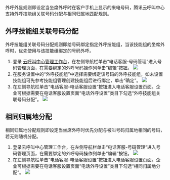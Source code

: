 外呼外显规则即设定当坐席外呼时在客户手机上显示的来电号码，腾讯云呼叫中心支持外呼技能组关联号码分配与相同归属地匹配规则。

## 外呼技能组关联号码分配
外呼技能组关联号码分配规则即给号码绑定指定外呼技能组，当该技能组的坐席外呼时，优先使用与该技能组绑定的号码外呼。
1. 登录 [云呼叫中心管理工作台](xxxxxxxxx)，在左侧导航栏单击“电话客服-号码管理”进入号码管理页面，在需要绑定的外呼号码操作列单击“编辑”按钮。
![](https://qcloudimg.tencent-cloud.cn/raw/fdc3a0a332b105570a372998580769ba.png)
2. 在服务设置中的“外呼技能组”中选择需要绑定该号码的外呼技能组，如未设置技能组可先参考技能组管理创建技能组后进行绑定，单击“确定”。
![](https://qcloudimg.tencent-cloud.cn/raw/a1718c389bbe94e52d6ac4e909bed0f9.png)
3. 在左侧导航栏单击“电话客服-电话客服设置”按钮进入电话客服设置页面。企业可根据需要在电话客服设置页面“电话外呼设置”类目下勾选“外呼技能组关联号码分配”。
![](https://qcloudimg.tencent-cloud.cn/raw/7cf8c6cf1ac710de28070fce66acb95a.png)

## 相同归属地分配
相同归属地分配规则即设定当坐席外呼时优先分配与被叫号码归属地相同的号码，若无则随机分配。
1. 登录云呼叫中心管理工作台，在左侧导航栏单击“电话客服-号码管理”进入号码管理页面，在需要绑定的外呼号码操作列单击“编辑”按钮。
![](https://qcloudimg.tencent-cloud.cn/raw/dee4321411c4c0257bdd2c750022ffd3.png)
2. 在左侧导航栏单击“电话客服-电话客服设置”按钮进入电话客服设置页面。企业可根据需要在电话客服设置页面“电话外呼设置”类目下勾选“相同归属地分配”。
![](https://qcloudimg.tencent-cloud.cn/raw/8c21ccc1242c762ed9a5c84f8602e4b4.png)